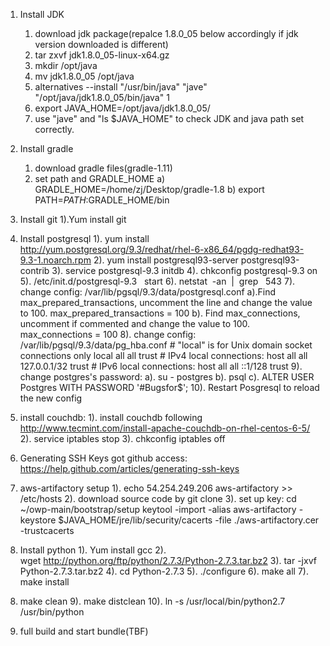 1. Install JDK
   1) download jdk package(repalce 1.8.0_05 below accordingly if jdk version downloaded is different)
   2) tar zxvf jdk1.8.0_05-linux-x64.gz
   3) mkdir /opt/java
   4) mv  jdk1.8.0_05 /opt/java
   5) alternatives --install "/usr/bin/java" "jave" "/opt/java/jdk1.8.0_05/bin/java" 1
   6) export JAVA_HOME=/opt/java/jdk1.8.0_05/
   7) use "jave" and "ls $JAVA_HOME" to check JDK and java path set correctly.

2. Install gradle
	1) download gradle files(gradle-1.11)
	2) set path and GRADLE_HOME
       a) GRADLE_HOME=/home/zj/Desktop/gradle-1.8
       b) export PATH=$PATH:$GRADLE_HOME/bin

3. Install git
    1).Yum install git

4. Install postgresql
    1). yum install http://yum.postgresql.org/9.3/redhat/rhel-6-x86_64/pgdg-redhat93-9.3-1.noarch.rpm
    2). yum install postgresql93-server postgresql93-contrib
    3). service postgresql-9.3 initdb
    4). chkconfig postgresql-9.3 on
    5). /etc/init.d/postgresql-9.3   start
    6). netstat  -an  |  grep   543
    7). change config: /var/lib/pgsql/9.3/data/postgresql.conf
        a).Find max_prepared_transactions, uncomment the line and change the value to 100.
            max_prepared_transactions = 100
        b). Find max_connections, uncomment if commented and change the value to 100.
            max_connections = 100
    8). change config: /var/lib/pgsql/9.3/data/pg_hba.conf
        # "local" is for Unix domain socket connections only
        local   all             all                                     trust
        # IPv4 local connections:
        host    all             all             127.0.0.1/32            trust
        # IPv6 local connections:
        host    all             all             ::1/128                 trust
    9). change postgres's password:
        a). su - postgres
        b). psql
        c). ALTER USER Postgres WITH PASSWORD '#Bugsfor$';
    10). Restart Posgresql to reload the new config

5. install couchdb:
   1). install couchdb following http://www.tecmint.com/install-apache-couchdb-on-rhel-centos-6-5/
   2). service iptables stop
   3). chkconfig iptables off

6. Generating SSH Keys got github access:
    https://help.github.com/articles/generating-ssh-keys

7. aws-artifactory setup
   1). echo 54.254.249.206 aws-artifactory >> /etc/hosts
   2). download source code by git clone
   3). set up key:
        cd ~/owp-main/bootstrap/setup
        keytool -import -alias aws-artifactory -keystore $JAVA_HOME/jre/lib/security/cacerts -file ./aws-artifactory.cer -trustcacerts

8. Install python
  1). Yum install gcc
  2). wget http://python.org/ftp/python/2.7.3/Python-2.7.3.tar.bz2
  3). tar -jxvf Python-2.7.3.tar.bz2
  4). cd Python-2.7.3
  5). ./configure
  6). make all
  7). make install
  8)  make clean
  9). make distclean
  10). ln -s /usr/local/bin/python2.7 /usr/bin/python

9. full build and start bundle(TBF)